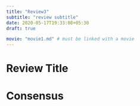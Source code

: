 ```yaml
---
title: "Review3"
subtitle: "review subtitle"
date: 2020-05-17T19:33:08+05:30
draft: true

movie: "movie1.md" # must be linked with a movie
---
```


# Review Title




# Consensus

